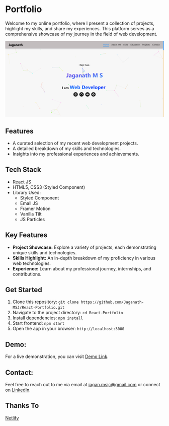 # Portfolio
Welcome to my online portfolio, where I present a collection of projects, highlight my skills, and share my experiences. This platform serves as a comprehensive showcase of my journey in the field of web development.

[![React Portfolio](./public/assets/React-Portfolio.png)](https://jaganath-portfolio.netlify.app)

## Features
- A curated selection of my recent web development projects.
- A detailed breakdown of my skills and technologies.
- Insights into my professional experiences and achievements.

## Tech Stack
- React JS
- HTML5, CSS3 (Styled Component)
- Library Used:
    - Styled Component
    - Email JS
    - Framer Motion
    - Vanilla Tilt
    - JS Particles

## Key Features
- **Project Showcase:** Explore a variety of projects, each demonstrating unique skills and technologies.
- **Skills Highlight:** An in-depth breakdown of my proficiency in various web technologies.
- **Experience:** Learn about my professional journey, internships, and contributions.

## Get Started
1. Clone this repository: `git clone https://github.com/Jaganath-MSJ/React-Portfolio.git`
2. Navigate to the project directory: `cd React-Portfolio`
3. Install dependencies: `npm install`
4. Start frontend: `npm start`
5. Open the app in your browser: `http://localhost:3000`

## Demo:
For a live demonstration, you can visit [Demo Link](http://jaganath-portfolio.netlify.app).

## Contact:
Feel free to reach out to me via email at [jagan.msjc@gmail.com](mailto:jagan.msjc@gmail.com) or connect on [LinkedIn](https://www.linkedin.com/in/jaganathms).

## Thanks To
[Netlify](https://www.netlify.com)
